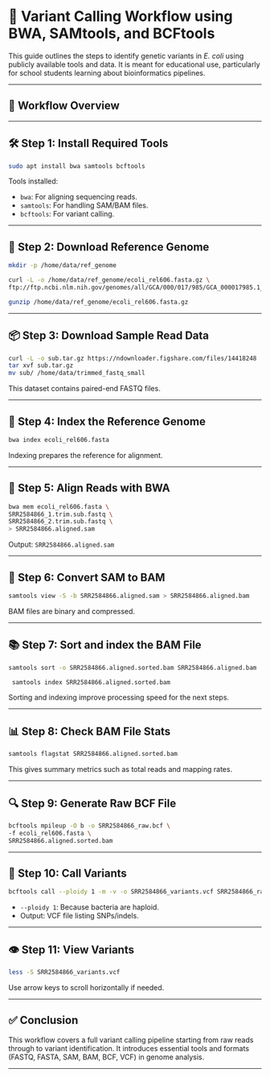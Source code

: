 
# 🧬 Variant Calling Workflow using BWA, SAMtools, and BCFtools

This guide outlines the steps to identify genetic variants in *E. coli* using publicly available tools and data. It is meant for educational use, particularly for school students learning about bioinformatics pipelines.

---

## 📌 Workflow Overview


---

## 🛠️ Step 1: Install Required Tools

```bash
sudo apt install bwa samtools bcftools
```

Tools installed:
- `bwa`: For aligning sequencing reads.
- `samtools`: For handling SAM/BAM files.
- `bcftools`: For variant calling.

---

## 📂 Step 2: Download Reference Genome

```bash
mkdir -p /home/data/ref_genome

curl -L -o /home/data/ref_genome/ecoli_rel606.fasta.gz \
ftp://ftp.ncbi.nlm.nih.gov/genomes/all/GCA/000/017/985/GCA_000017985.1_ASM1798v1/GCA_000017985.1_ASM1798v1_genomic.fna.gz

gunzip /home/data/ref_genome/ecoli_rel606.fasta.gz
```

---

## 📦 Step 3: Download Sample Read Data

```bash
curl -L -o sub.tar.gz https://ndownloader.figshare.com/files/14418248
tar xvf sub.tar.gz
mv sub/ /home/data/trimmed_fastq_small
```

This dataset contains paired-end FASTQ files.

---

## 🧬 Step 4: Index the Reference Genome

```bash
bwa index ecoli_rel606.fasta
```

Indexing prepares the reference for alignment.

---

## 🧾 Step 5: Align Reads with BWA

```bash
bwa mem ecoli_rel606.fasta \
SRR2584866_1.trim.sub.fastq \
SRR2584866_2.trim.sub.fastq \
> SRR2584866.aligned.sam
```

Output: `SRR2584866.aligned.sam`

---

## 🔄 Step 6: Convert SAM to BAM

```bash
samtools view -S -b SRR2584866.aligned.sam > SRR2584866.aligned.bam
```

BAM files are binary and compressed.

---

## 📚 Step 7: Sort and index the BAM File

```bash
samtools sort -o SRR2584866.aligned.sorted.bam SRR2584866.aligned.bam
```

```bash
 samtools index SRR2584866.aligned.sorted.bam
```
Sorting and indexing improve processing speed for the next steps.

---

## 📊 Step 8: Check BAM File Stats

```bash
samtools flagstat SRR2584866.aligned.sorted.bam
```

This gives summary metrics such as total reads and mapping rates.

---

## 🔍 Step 9: Generate Raw BCF File

```bash
bcftools mpileup -O b -o SRR2584866_raw.bcf \
-f ecoli_rel606.fasta \
SRR2584866.aligned.sorted.bam
```

---

## 🧬 Step 10: Call Variants

```bash
bcftools call --ploidy 1 -m -v -o SRR2584866_variants.vcf SRR2584866_raw.bcf
```

- `--ploidy 1`: Because bacteria are haploid.
- Output: VCF file listing SNPs/indels.

---

## 👁️ Step 11: View Variants

```bash
less -S SRR2584866_variants.vcf
```

Use arrow keys to scroll horizontally if needed.

---

## ✅ Conclusion

This workflow covers a full variant calling pipeline starting from raw reads through to variant identification. It introduces essential tools and formats (FASTQ, FASTA, SAM, BAM, BCF, VCF) in genome analysis.

---

